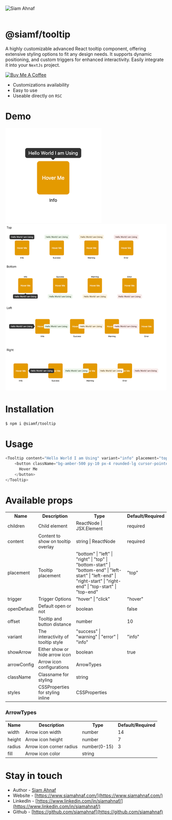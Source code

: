 <br/>
<picture>
  <source media="(prefers-color-scheme: dark)" srcset="https://res.cloudinary.com/dub0dpenl/image/upload/v1731780157/Personal%20Logo/logo-white_e6fujz.png">
  <source media="(prefers-color-scheme: light)" srcset="https://res.cloudinary.com/dub0dpenl/image/upload/v1731780152/Personal%20Logo/logo-dark_qqwrqu.png">
  <img alt="Siam Ahnaf" src="https://res.cloudinary.com/dub0dpenl/image/upload/v1731780152/Personal%20Logo/logo-dark_qqwrqu.png" height="auto" width="240">
</picture> 
<br/> <br/>

# @siamf/tooltip
A highly customizable advanced React tooltip component, offering extensive styling options to fit any design needs. It supports dynamic positioning, and custom triggers for enhanced interactivity. Easily integrate it into your `NextJs` project.

<a href="https://www.buymeacoffee.com/siamahnaf" target="_blank"><img src="https://cdn.buymeacoffee.com/buttons/v2/default-yellow.png" alt="Buy Me A Coffee" style="height: 60px !important;width: 217px !important;" ></a>

- Customizations availability
- Easy to use
- Useable directly on `RSC`

# Demo

![image](https://github.com/siamahnaf/siamf-tooltip/blob/main/assets/one.png)
![image](https://github.com/siamahnaf/siamf-tooltip/blob/main/assets/all.png)

# Installation

```bash
$ npm i @siamf/tooltip
```

# Usage
```javascript
<Tooltip content="Hello World I am Using" variant="info" placement="top">
    <button className="bg-amber-500 py-10 px-4 rounded-lg cursor-pointer text-white">
      Hover Me
    </button>
</Tooltip>
```

# Available props

<table width="100%">
  <tr>
    <th> Name </th>
    <th> Description </th>
    <th> Type </th>
    <th> Default/Required </th>
  </tr>
  <tr>
    <td> children </td>
    <td> Child element </td>
    <td> ReactNode | JSX.Element </td>
    <td> required </td>
  </tr>
   <tr>
    <td> content </td>
    <td> Content to show on tooltip overlay </td>
     <td> string | ReactNode </td>
    <td> required </td>
  </tr>
   <tr>
    <td> placement </td>
    <td> Tooltip placement </td>
    <td> "bottom" | "left" | "right" | "top" | "bottom-start" | "bottom-end" | "left-start" | "left-end" | "right-start" | "right-end" | "top-start" | "top-end" </td>
    <td> "top" </td>
  </tr>
   <tr>
    <td> trigger </td>
    <td> Trigger Options </td>
    <td> "hover" | "click" </td>
    <td> "hover" </td>
  </tr>
  <tr>
    <td> openDefault </td>
    <td> Default open or not </td>
    <td> boolean </td>
    <td> false </td>
  </tr>
   <tr>
    <td> offset </td>
    <td> Tooltip and button distance </td>
     <td> number </td>
    <td> 10 </td>
  </tr>
  <tr>
    <td> variant </td>
    <td> The interactivity of tooltip style </td>
     <td> "success" | "warning" | "error" | "info" </td>
    <td> "info" </td>
  </tr>
  <tr>
    <td> showArrow </td>
    <td> Either show or hide arrow icon </td>
     <td> boolean </td>
    <td> true </td>
  </tr>
  <tr>
    <td> arrowConfig </td>
    <td> Arrow icon configurations </td>
     <td> ArrowTypes </td>
    <td>  </td>
  </tr>
   <tr>
    <td> className </td>
    <td> Classname for styling </td>
     <td> string </td>
    <td>  </td>
  </tr>
  <tr>
    <td> styles </td>
    <td> CSSProperties for styling inline </td>
     <td> CSSProperties </td>
    <td>  </td>
  </tr>
</table>

### ArrowTypes
<table width="100%">
  <tr>
    <th> Name </th>
    <th> Description </th>
    <th> Type </th>
    <th> Default/Required </th>
  </tr>
  <tr>
    <td> width </td>
    <td> Arrow icon width </td>
    <td> number </td>
    <td> 14 </td>
  </tr>
   <tr>
    <td> height </td>
    <td> Arrow icon height </td>
     <td> number </td>
    <td> 7 </td>
  </tr>
   <tr>
    <td> radius </td>
    <td> Arrow icon corner radius </td>
    <td> number(0-15) </td>
    <td> 3 </td>
  </tr>
   <tr>
    <td> fill </td>
    <td> Arrow icon color </td>
    <td> string </td>
    <td>  </td>
  </tr>
</table>

# Stay in touch

- Author - [Siam Ahnaf](https://www.siamahnaf.com/)
- Website - [https://www.siamahnaf.com/](https://www.siamahnaf.com/)
- LinkedIn - [https://www.linkedin.com/in/siamahnaf/](https://www.linkedin.com/in/siamahnaf/)
- Github - [https://github.com/siamahnaf](https://github.com/siamahnaf)